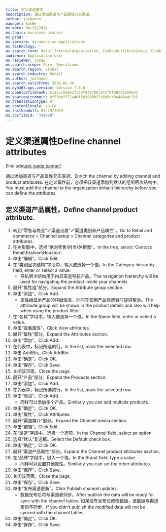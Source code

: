 ```yaml
---
title: 定义渠道属性
description: 通过添加渠道与产品属性充实渠道。
author: jashanno
manager: AnnBe
ms.date: 08/29/2018
ms.topic: business-process
ms.prod: ''
ms.service: dynamics-ax-applications
ms.technology: ''
ms.search.form: RetailInternalOrganization, EcoResAttributeGroup, EcoResAttributeGroupAttribute, RetailAddChannelItems, RetailCatalogProductAttributeValue, RetailMedia
audience: Application User
ms.reviewer: josaw
ms.search.scope: Core, Operations
ms.search.region: Global
ms.search.industry: Retail
ms.author: jashanno
ms.search.validFrom: 2016-06-30
ms.dyn365.ops.version: Version 7.0.0
ms.openlocfilehash: 5115cc0a902fc23f943700c245fbf08cdb10060c
ms.sourcegitcommit: 0f530e5f72a40f383868957a6b5cb0e446e4c795
ms.translationtype: HT
ms.contentlocale: zh-CN
ms.lasthandoff: 01/29/2019
ms.locfileid: "343688"
---
```

# <a name="define-channel-attributes"></a><span data-ttu-id="f9e6b-103">定义渠道属性</span><span class="sxs-lookup"><span data-stu-id="f9e6b-103">Define channel attributes</span></span>

[!include[task guide banner](../includes/task-guide-banner.md)]

<span data-ttu-id="f9e6b-104">通过添加渠道与产品属性充实渠道。</span><span class="sxs-lookup"><span data-stu-id="f9e6b-104">Enrich the channel by adding channel and product attributes.</span></span> <span data-ttu-id="f9e6b-105">在定义属性前，必须把该渠道添加到默认的组织层次结构中。</span><span class="sxs-lookup"><span data-stu-id="f9e6b-105">You must add the channel to the organization default hierarchy before you can define the attributes.</span></span>


## <a name="define-channel-product-attribute"></a><span data-ttu-id="f9e6b-106">定义渠道产品属性。</span><span class="sxs-lookup"><span data-stu-id="f9e6b-106">Define channel product attribute.</span></span>
1. <span data-ttu-id="f9e6b-107">转到“零售与商业”>“渠道设置”>“渠道类别和产品属性”。</span><span class="sxs-lookup"><span data-stu-id="f9e6b-107">Go to Retail and commerce > Channel setup > Channel categories and product attributes.</span></span>
2. <span data-ttu-id="f9e6b-108">在树形图中，选择“绝对零售\时尚\休斯敦”。</span><span class="sxs-lookup"><span data-stu-id="f9e6b-108">In the tree, select 'Contoso Retail\Fashion\Houston'.</span></span>
3. <span data-ttu-id="f9e6b-109">单击“编辑”。</span><span class="sxs-lookup"><span data-stu-id="f9e6b-109">Click Edit.</span></span>
4. <span data-ttu-id="f9e6b-110">在“类别层次结构”字段中，输入或选择一个值。</span><span class="sxs-lookup"><span data-stu-id="f9e6b-110">In the Category hierarchy field, enter or select a value.</span></span>
    * <span data-ttu-id="f9e6b-111">导航层次结构用于内部渠道导航产品。</span><span class="sxs-lookup"><span data-stu-id="f9e6b-111">The navigation hierarchy will be used for navigating the product inside your channels.</span></span>  
5. <span data-ttu-id="f9e6b-112">展开“属性组”部分。</span><span class="sxs-lookup"><span data-stu-id="f9e6b-112">Expand the Attribute group section.</span></span>
6. <span data-ttu-id="f9e6b-113">单击“添加”。</span><span class="sxs-lookup"><span data-stu-id="f9e6b-113">Click Add.</span></span>
    * <span data-ttu-id="f9e6b-114">属性组显示产品的详细信息，同时在使用产品筛选器时提供帮助。</span><span class="sxs-lookup"><span data-stu-id="f9e6b-114">The attribute group will be shown in the product details and also will help when using the product filter.</span></span>  
7. <span data-ttu-id="f9e6b-115">在“名称”字段中，输入或选择一个值。</span><span class="sxs-lookup"><span data-stu-id="f9e6b-115">In the Name field, enter or select a value.</span></span>
8. <span data-ttu-id="f9e6b-116">单击“查看属性”。</span><span class="sxs-lookup"><span data-stu-id="f9e6b-116">Click View attributes.</span></span>
9. <span data-ttu-id="f9e6b-117">展开“属性”部分。</span><span class="sxs-lookup"><span data-stu-id="f9e6b-117">Expand the Attributes section.</span></span>
10. <span data-ttu-id="f9e6b-118">单击“添加”。</span><span class="sxs-lookup"><span data-stu-id="f9e6b-118">Click Add.</span></span>
11. <span data-ttu-id="f9e6b-119">在列表中，标记所选的行。</span><span class="sxs-lookup"><span data-stu-id="f9e6b-119">In the list, mark the selected row.</span></span>
12. <span data-ttu-id="f9e6b-120">单击 AddBtn。</span><span class="sxs-lookup"><span data-stu-id="f9e6b-120">Click AddBtn.</span></span>
13. <span data-ttu-id="f9e6b-121">单击“确定”。</span><span class="sxs-lookup"><span data-stu-id="f9e6b-121">Click OK.</span></span>
14. <span data-ttu-id="f9e6b-122">单击“保存”。</span><span class="sxs-lookup"><span data-stu-id="f9e6b-122">Click Save.</span></span>
15. <span data-ttu-id="f9e6b-123">关闭该页面。</span><span class="sxs-lookup"><span data-stu-id="f9e6b-123">Close the page.</span></span>
16. <span data-ttu-id="f9e6b-124">展开“产品”部分。</span><span class="sxs-lookup"><span data-stu-id="f9e6b-124">Expand the Products section.</span></span>
17. <span data-ttu-id="f9e6b-125">单击“添加”。</span><span class="sxs-lookup"><span data-stu-id="f9e6b-125">Click Add.</span></span>
18. <span data-ttu-id="f9e6b-126">在列表中，标记所选的行。</span><span class="sxs-lookup"><span data-stu-id="f9e6b-126">In the list, mark the selected row.</span></span>
19. <span data-ttu-id="f9e6b-127">单击“添加”。</span><span class="sxs-lookup"><span data-stu-id="f9e6b-127">Click Add.</span></span>
    * <span data-ttu-id="f9e6b-128">同样可以添加多个产品。</span><span class="sxs-lookup"><span data-stu-id="f9e6b-128">Similarly you can add multiple products.</span></span>  
20. <span data-ttu-id="f9e6b-129">单击“确定”。</span><span class="sxs-lookup"><span data-stu-id="f9e6b-129">Click OK.</span></span>
21. <span data-ttu-id="f9e6b-130">单击“属性”。</span><span class="sxs-lookup"><span data-stu-id="f9e6b-130">Click Attributes.</span></span>
22. <span data-ttu-id="f9e6b-131">展开“渠道媒介”部分。</span><span class="sxs-lookup"><span data-stu-id="f9e6b-131">Expand the Channel media section.</span></span>
23. <span data-ttu-id="f9e6b-132">单击“编辑”。</span><span class="sxs-lookup"><span data-stu-id="f9e6b-132">Click Edit.</span></span>
24. <span data-ttu-id="f9e6b-133">在“渠道”字段中，选择一个选项。</span><span class="sxs-lookup"><span data-stu-id="f9e6b-133">In the Channel field, select an option.</span></span>
25. <span data-ttu-id="f9e6b-134">选择“默认”复选框。</span><span class="sxs-lookup"><span data-stu-id="f9e6b-134">Select the Default check box.</span></span>
26. <span data-ttu-id="f9e6b-135">单击“确定”。</span><span class="sxs-lookup"><span data-stu-id="f9e6b-135">Click OK.</span></span>
27. <span data-ttu-id="f9e6b-136">展开“渠道产品属性”部分。</span><span class="sxs-lookup"><span data-stu-id="f9e6b-136">Expand the Channel product attributes section.</span></span>
28. <span data-ttu-id="f9e6b-137">在“品牌”字段中，键入一个值。</span><span class="sxs-lookup"><span data-stu-id="f9e6b-137">In the Brand field, type a value.</span></span>
    * <span data-ttu-id="f9e6b-138">同样可以设置其他属性。</span><span class="sxs-lookup"><span data-stu-id="f9e6b-138">Similarly you can set the other attributes.</span></span>  
29. <span data-ttu-id="f9e6b-139">单击“保存”。</span><span class="sxs-lookup"><span data-stu-id="f9e6b-139">Click Save.</span></span>
30. <span data-ttu-id="f9e6b-140">关闭该页面。</span><span class="sxs-lookup"><span data-stu-id="f9e6b-140">Close the page.</span></span>
31. <span data-ttu-id="f9e6b-141">单击“保存”。</span><span class="sxs-lookup"><span data-stu-id="f9e6b-141">Click Save.</span></span>
32. <span data-ttu-id="f9e6b-142">单击“发布渠道更新”。</span><span class="sxs-lookup"><span data-stu-id="f9e6b-142">Click Publish channel updates.</span></span>
    * <span data-ttu-id="f9e6b-143">数据发布后将与渠道表同步。</span><span class="sxs-lookup"><span data-stu-id="f9e6b-143">After publish the data will be ready for sync with the channel tables.</span></span> <span data-ttu-id="f9e6b-144">如果没有发布已修改数据，该数据与渠道表则不同步。</span><span class="sxs-lookup"><span data-stu-id="f9e6b-144">If you didn't publish the modified data will not be synced with the channel tables.</span></span>  
33. <span data-ttu-id="f9e6b-145">单击“确定”。</span><span class="sxs-lookup"><span data-stu-id="f9e6b-145">Click OK.</span></span>
34. <span data-ttu-id="f9e6b-146">单击“保存”。</span><span class="sxs-lookup"><span data-stu-id="f9e6b-146">Click Save.</span></span>

